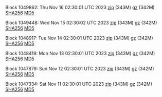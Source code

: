 Block 1049862: Thu Nov 16 02:30:01 UTC 2023 [zip](https://files.01coin.io/mainnet/2023-11-16/bootstrap.dat.zip) (343M) [gz](https://files.01coin.io/mainnet/2023-11-16/bootstrap.dat.tar.gz) (342M) [SHA256](https://files.01coin.io/mainnet/2023-11-16/sha256.txt) [MD5](https://files.01coin.io/mainnet/2023-11-16/md5.txt)

Block 1049448: Wed Nov 15 02:30:02 UTC 2023 [zip](https://files.01coin.io/mainnet/2023-11-15/bootstrap.dat.zip) (343M) [gz](https://files.01coin.io/mainnet/2023-11-15/bootstrap.dat.tar.gz) (342M) [SHA256](https://files.01coin.io/mainnet/2023-11-15/sha256.txt) [MD5](https://files.01coin.io/mainnet/2023-11-15/md5.txt)

Block 1048917: Tue Nov 14 02:30:01 UTC 2023 [zip](https://files.01coin.io/mainnet/2023-11-14/bootstrap.dat.zip) (343M) [gz](https://files.01coin.io/mainnet/2023-11-14/bootstrap.dat.tar.gz) (342M) [SHA256](https://files.01coin.io/mainnet/2023-11-14/sha256.txt) [MD5](https://files.01coin.io/mainnet/2023-11-14/md5.txt)

Block 1048419: Mon Nov 13 02:30:01 UTC 2023 [zip](https://files.01coin.io/mainnet/2023-11-13/bootstrap.dat.zip) (343M) [gz](https://files.01coin.io/mainnet/2023-11-13/bootstrap.dat.tar.gz) (342M) [SHA256](https://files.01coin.io/mainnet/2023-11-13/sha256.txt) [MD5](https://files.01coin.io/mainnet/2023-11-13/md5.txt)

Block 1047879: Sun Nov 12 02:30:01 UTC 2023 [zip](https://files.01coin.io/mainnet/2023-11-12/bootstrap.dat.zip) (343M) [gz](https://files.01coin.io/mainnet/2023-11-12/bootstrap.dat.tar.gz) (342M) [SHA256](https://files.01coin.io/mainnet/2023-11-12/sha256.txt) [MD5](https://files.01coin.io/mainnet/2023-11-12/md5.txt)

Block 1047334: Sat Nov 11 02:30:01 UTC 2023 [zip](https://files.01coin.io/mainnet/2023-11-11/bootstrap.dat.zip) (343M) [gz](https://files.01coin.io/mainnet/2023-11-11/bootstrap.dat.tar.gz) (342M) [SHA256](https://files.01coin.io/mainnet/2023-11-11/sha256.txt) [MD5](https://files.01coin.io/mainnet/2023-11-11/md5.txt)
